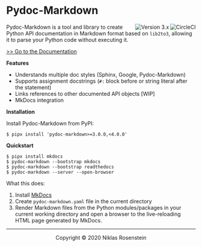   [MkDocs]: https://www.mkdocs.org/

# Pydoc-Markdown
<a href="https://circleci.com/gh/NiklasRosenstein/workflows/pydoc-markdown/tree/develop"><img align="right" src="https://circleci.com/gh/NiklasRosenstein/pydoc-markdown/tree/develop.svg?style=svg" alt="CircleCI"><img align="right" src="https://img.shields.io/badge/version-3.x-purple" alt="Version 3.x"></a>

Pydoc-Markdown is a tool and library to create Python API documentation in
Markdown format based on `lib2to3`, allowing it to parse your Python code
without executing it.

[>> Go to the Documentation](https://pydoc-markdown.readthedocs.io/en/latest/)

__Features__

* Understands multiple doc styles (Sphinx, Google, Pydoc-Markdown)
* Supports assignment docstrings (`#:` block before or string literal after the statement)
* Links references to other documented API objects [WIP]
* MkDocs integration

__Installation__

Install Pydoc-Markdown from PyPI:

    $ pipx install 'pydoc-markdown>=3.0.0,<4.0.0'

__Quickstart__

    $ pipx install mkdocs
    $ pydoc-markdown --bootstrap mkdocs
    $ pydoc-markdown --bootstrap readthedocs
    $ pydoc-markdown --server --open-browser

What this does:

1. Install [MkDocs][]
2. Create  `pydoc-markdown.yaml` file in the current directory
3. Render Markdown files from the Python modules/packages in your current
   working directory and open a browser to the live-reloading HTML page
   generated by MkDocs.

---

<p align="center">Copyright &copy; 2020 Niklas Rosenstein</p>
